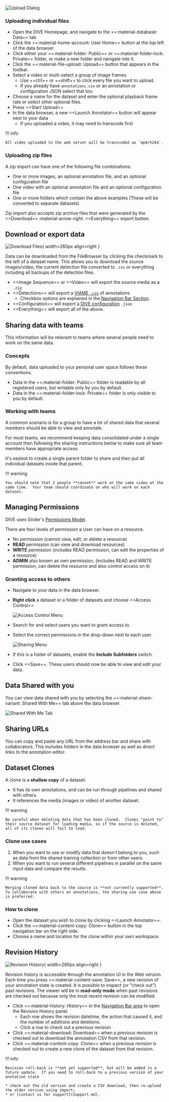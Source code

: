 
![Upload Dialog](images/FileBrowser/UploadDialog.png)

### Uploading individual files

* Open the DIVE Homepage, and navigate to the ==:material-database: Data== tab.
* Click the ==:material-home-account: User Home== button at the top left of the data browser.
* Click either your ==:material-folder: Public== or ==:material-folder-lock: Private== folder, or make a new folder and navigate into it.
* Click the ==:material-file-upload: Upload== button that appears in the toolbar.
* Select a video or multi-select a group of image frames.
    * Use ++ctrl++ or ++shift++ to click every file you want to upload.
    * If you already have `annotations.csv` or an annotation or configuration JSON select that too.
* Choose a name for the dataset and enter the optional playback frame rate or select other optional files.
* Press ==Start Upload==
* In the data browser, a new ==Launch Annotator== button will appear next to your data
    * If you uploaded a video, it may need to transcode first

!!! info

    All video uploaded to the web server will be transcoded as `mp4/h264`.

### Uploading zip files

A zip import can have one of the following file combinations:

* One or more images, an optional annotation file, and an optional configuration file
* One video with an optional annotation file and an optional configuration file
* One or more folders which contain the above examples (These will be converted to separate datasets)

Zip import also accepts zip archive files that were generated by the ==Download== :material-arrow-right: ==Everything== export button.

## Download or export data

![Download Files](images/FileBrowser/DownloadFiles.png){ width=260px align=right }

Data can be downloaded from the FileBrowser by clicking the checkmark to the left of a dataset name.  This allows you to download the source images/video, the current detection file converted to `.csv` or everything including all backups of the detection files.

* ==Image Sequence== or ==Video== will export the source media as a `.zip`
* ==Detections== will export a [VIAME `.csv`](DataFormats.md#viame-csv) of annotations
    * Checkbox options are explained in the [Navigation Bar Section](UI-Navigation-Editing-Bar.md#navigation-bar).
* ==Configuration== will export a [DIVE configuration](DataFormats.md#dive-configuration-json) `.json`
* ==Everything== will export all of the above.

<div style="clear: both;"/>

## Sharing data with teams

This information will be relevant to teams where several people need to work on the same data.

### Concepts

By default, data uploaded to your personal user space follows these conventions.

* Data in the ==:material-folder: Public== folder is readable by all registered users, but writable only by you by default.
* Data in the ==:material-folder-lock: Private== folder is only visible to you by default.

### Working with teams

A common scenario is for a group to have a lot of shared data that several members should be able to view and annotate.

For most teams, we recommend keeping data consolidated under a single account then following the sharing instructions below to make sure all team members have appropriate access.

It's easiest to create a single parent folder to share and then put all individual datasets inside that parent.

!!! warning

    You should note that 2 people **cannot** work on the same video at the same time.  Your team should coordinate on who will work on each dataset.

## Managing Permissions

DIVE uses Girder's [Permissions Model](https://girder.readthedocs.io/en/latest/user-guide.html#permissions).

There are four levels of permission a User can have on a resource.

* No permission (cannot view, edit, or delete a resource)
* **READ** permission (can view and download resources)
* **WRITE** permission (includes READ permission, can edit the properties of a resource)
* **ADMIN** also known as own permission, (includes READ and WRITE permission, can delete the resource and also control access on it)

### Granting access to others

* Navigate to your data in the data browser.
* **Right click** a dataset or a folder of datasets and choose ==Access Control==

    ![Access Control Menu](images/Sharing/RightClickMenu.png)

* Search for and select users you want to grant access to.
* Select the correct permissions in the drop-down next to each user.

    ![Sharing Menu](images/Sharing/Toggles.png)

* If this is a folder of datasets, enable the **Include Subfolders** switch.
* Click ==Save==.  These users should now be able to view and edit your data.

## Data Shared with you

You can view data shared with you by selecting the ==:material-share-variant: Shared With Me== tab above the data browser.

![Shared With Me Tab](images/Sharing/ShareTab.png)

## Sharing URLs

You can copy and paste any URL from the address bar and share with collaborators.  This includes folders in the data browser as well as direct links to the annotation editor.

## Dataset Clones

A clone is a **shallow copy** of a dataset.

* It has its own annotations, and can be run through pipelines and shared with others.
* It references the media (images or video) of another dataset.

!!! warning

    Be careful when deleting data that has been cloned.  Clones "point to" their source dataset for loading media, so if the source is deleted, all of its clones will fail to load.

### Clone use cases

1. When you want to use or modify data that doesn't belong to you, such as data from the shared training collection or from other users.
1. When you want to run several different pipelines in parallel on the same input data and compare the results.

!!! warning

    Merging cloned data back to the source is **not currently supported**.  To collaborate with others on annotations, the sharing use case above is preferred.

### How to clone

* Open the dataset you wish to clone by clicking ==Launch Annotator==.
* Click the ==:material-content-copy: Clone== button in the top navigation bar on the right side.
* Choose a name and location for the clone within your own workspace.

## Revision History

![Revision History](images/RevisionHistory.png){ width=260px align=right }

Revision history is accessible through the annotation UI in the Web version.  Each time you press ==:material-content-save: Save==, a new revision of your annotation state is created.  It is possible to inspect (or "check out") past revisions.  The viewer will be in **read-only mode** when past revisions are checked out because only the most recent revision can be modified.

* Click ==:material-history: History== in the [Navigation Bar area](UI-Navigation-Editing-Bar.md) to open the Revision History panel.
    * Each row shows the revision datetime, the action that caused it, and the number of additions and deletions.
    * Click a row to check out a previous revision
* Click ==:material-download: Download== when a previous revision is checked out to download the annotation CSV from that revision.
* Click ==:material-content-copy: Clone== when a previous revision is checked out to create a new clone of the dataset from that revision.

!!! info

    Revision roll-back is **not yet supported**, but will be added in a future update.  If you need to roll-back to a previous version of your anotation state

    * check out the old version and create a CSV download, then re-upload the older version using import;
    * or [contact us for support](Support.md).

<div style="clear: both;"/>
